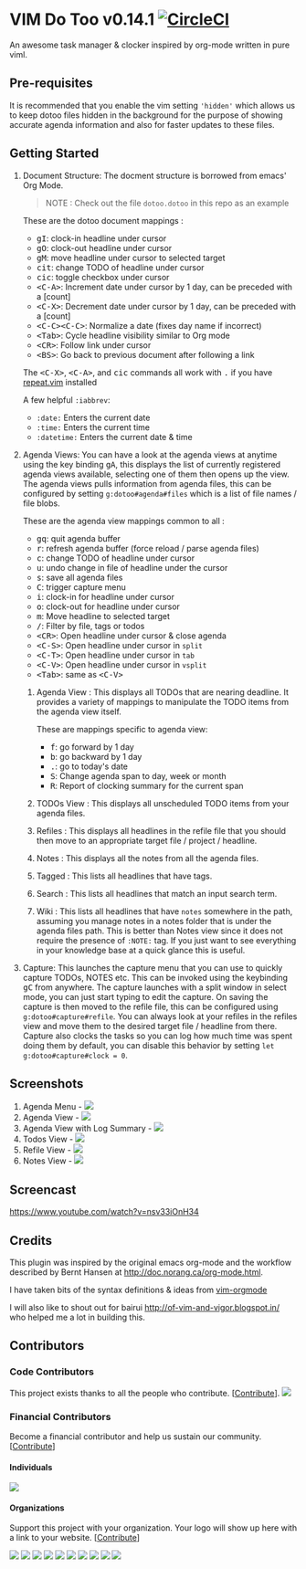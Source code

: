 # VIM Do Too v0.14.1 [![CircleCI](https://circleci.com/gh/dhruvasagar/vim-dotoo.svg?style=svg)](https://circleci.com/gh/dhruvasagar/vim-dotoo)

An awesome task manager & clocker inspired by org-mode written in pure viml.

## Pre-requisites

It is recommended that you enable the vim setting `'hidden'` which allows us
to keep dotoo files hidden in the background for the purpose of showing
accurate agenda information and also for faster updates to these files.

## Getting Started

1. Document Structure: The docment structure is borrowed from emacs'
   Org Mode.

   > NOTE : Check out the file `dotoo.dotoo` in this repo as an example

   These are the dotoo document mappings :

   - <kbd>gI</kbd>: clock-in headline under cursor
   - <kbd>gO</kbd>: clock-out headline under cursor
   - <kbd>gM</kbd>: move headline under cursor to selected target
   - <kbd>cit</kbd>: change TODO of headline under cursor
   - <kbd>cic</kbd>: toggle checkbox under cursor
   - <kbd>\<C-A\></kbd>: Increment date under cursor by 1 day, can be preceded with a [count]
   - <kbd>\<C-X\></kbd>: Decrement date under cursor by 1 day, can be preceded with a [count]
   - <kbd>\<C-C\>\<C-C\></kbd>: Normalize a date (fixes day name if incorrect)
   - <kbd>\<Tab></kbd>: Cycle headline visibility similar to Org mode
   - <kbd>\<CR></kbd>: Follow link under cursor
   - <kbd>\<BS></kbd>: Go back to previous document after following a link

   The <kbd>\<C-X\></kbd>, <kbd>\<C-A\></kbd>, and <kbd>cic</kbd> commands all work with <kbd>.</kbd>
   if you have [repeat.vim](http://github.com/tpope/vim-repeat) installed

   A few helpful `:iabbrev`:

   - `:date:` Enters the current date
   - `:time:` Enters the current time
   - `:datetime:` Enters the current date & time

2. Agenda Views: You can have a look at the agenda views at anytime using the key
   binding <kbd>gA</kbd>, this displays the list of currently registered
   agenda views available, selecting one of them then opens up the view. The
   agenda views pulls information from agenda files, this can be configured by
   setting `g:dotoo#agenda#files` which is a list of file names / file blobs.

   These are the agenda view mappings common to all :

   - <kbd>gq</kbd>: quit agenda buffer
   - <kbd>r</kbd>: refresh agenda buffer (force reload / parse agenda files)
   - <kbd>c</kbd>: change TODO of headline under cursor
   - <kbd>u</kbd>: undo change in file of headline under the cursor
   - <kbd>s</kbd>: save all agenda files
   - <kbd>C</kbd>: trigger capture menu
   - <kbd>i</kbd>: clock-in for headline under cursor
   - <kbd>o</kbd>: clock-out for headline under cursor
   - <kbd>m</kbd>: Move headline to selected target
   - <kbd>/</kbd>: Filter by file, tags or todos
   - <kbd>\<CR\></kbd>: Open headline under cursor & close agenda
   - <kbd>\<C-S\></kbd>: Open headline under cursor in `split`
   - <kbd>\<C-T\></kbd>: Open headline under cursor in `tab`
   - <kbd>\<C-V\></kbd>: Open headline under cursor in `vsplit`
   - <kbd>\<Tab\></kbd>: same as <kbd>\<C-V\></kbd>

   1. Agenda View : This displays all TODOs that are nearing deadline.
      It provides a variety of mappings to manipulate the TODO items
      from the agenda view itself.

      These are mappings specific to agenda view:

      - <kbd>f</kbd>: go forward by 1 day
      - <kbd>b</kbd>: go backward by 1 day
      - <kbd>.</kbd>: go to today's date
      - <kbd>S</kbd>: Change agenda span to day, week or month
      - <kbd>R</kbd>: Report of clocking summary for the current span

   2. TODOs View : This displays all unscheduled TODO items from your agenda
      files.

   3. Refiles : This displays all headlines in the refile file that you should
      then move to an appropriate target file / project / headline.

   4. Notes : This displays all the notes from all the agenda files.

   5. Tagged : This lists all headlines that have tags.

   6. Search : This lists all headlines that match an input search
      term.

   7. Wiki : This lists all headlines that have `notes` somewhere in the path,
      assuming you manage notes in a notes folder that is under the agenda
      files path. This is better than Notes view since it does not require the
      presence of `:NOTE:` tag. If you just want to see everything in your
      knowledge base at a quick glance this is useful.

3. Capture: This launches the capture menu that you can use to quickly
   capture TODOs, NOTES etc. This can be invoked using the keybinding
   <kbd>gC</kbd> from anywhere. The capture launches with a split window in
   select mode, you can just start typing to edit the capture. On saving the
   capture is then moved to the refile file, this can be configured using
   `g:dotoo#capture#refile`. You can always look at your refiles in the
   refiles view and move them to the desired target file / headline from
   there. Capture also clocks the tasks so you can log how much time was spent
   doing them by default, you can disable this behavior by setting
   `let g:dotoo#capture#clock = 0`.

## Screenshots

1. Agenda Menu - <img src="http://i.imgur.com/17doNZn.png"/>
2. Agenda View - <img src="http://i.imgur.com/Jstc961.png"/>
3. Agenda View with Log Summary - <img src="http://i.imgur.com/7sSV5dm.png"/>
4. Todos View - <img src="http://i.imgur.com/0Jg0Ezs.png"/>
5. Refile View - <img src="http://i.imgur.com/HoSJkEu.png"/>
6. Notes View - <img src="http://i.imgur.com/TyEeNWa.png"/>

## Screencast

https://www.youtube.com/watch?v=nsv33iOnH34

## Credits

This plugin was inspired by the original emacs org-mode and the workflow
described by Bernt Hansen at http://doc.norang.ca/org-mode.html.

I have taken bits of the syntax definitions & ideas from
[vim-orgmode](https://github.com/jceb/vim-orgmode)

I will also like to shout out for bairui http://of-vim-and-vigor.blogspot.in/
who helped me a lot in building this.

## Contributors

### Code Contributors

This project exists thanks to all the people who contribute. [[Contribute](https://opencollective.com/vim-dotoo/contribute)].
<a href="https://github.com/dhruvasagar/vim-dotoo/graphs/contributors"><img src="https://opencollective.com/vim-dotoo/contributors.svg?width=890&button=false" /></a>

### Financial Contributors

Become a financial contributor and help us sustain our community. [[Contribute](https://opencollective.com/vim-dotoo/contribute)]

#### Individuals

<a href="https://opencollective.com/vim-dotoo"><img src="https://opencollective.com/vim-dotoo/individuals.svg?width=890"></a>

#### Organizations

Support this project with your organization. Your logo will show up here with a link to your website. [[Contribute](https://opencollective.com/vim-dotoo/contribute)]

<a href="https://opencollective.com/vim-dotoo/organization/0/website"><img src="https://opencollective.com/vim-dotoo/organization/0/avatar.svg"></a>
<a href="https://opencollective.com/vim-dotoo/organization/1/website"><img src="https://opencollective.com/vim-dotoo/organization/1/avatar.svg"></a>
<a href="https://opencollective.com/vim-dotoo/organization/2/website"><img src="https://opencollective.com/vim-dotoo/organization/2/avatar.svg"></a>
<a href="https://opencollective.com/vim-dotoo/organization/3/website"><img src="https://opencollective.com/vim-dotoo/organization/3/avatar.svg"></a>
<a href="https://opencollective.com/vim-dotoo/organization/4/website"><img src="https://opencollective.com/vim-dotoo/organization/4/avatar.svg"></a>
<a href="https://opencollective.com/vim-dotoo/organization/5/website"><img src="https://opencollective.com/vim-dotoo/organization/5/avatar.svg"></a>
<a href="https://opencollective.com/vim-dotoo/organization/6/website"><img src="https://opencollective.com/vim-dotoo/organization/6/avatar.svg"></a>
<a href="https://opencollective.com/vim-dotoo/organization/7/website"><img src="https://opencollective.com/vim-dotoo/organization/7/avatar.svg"></a>
<a href="https://opencollective.com/vim-dotoo/organization/8/website"><img src="https://opencollective.com/vim-dotoo/organization/8/avatar.svg"></a>
<a href="https://opencollective.com/vim-dotoo/organization/9/website"><img src="https://opencollective.com/vim-dotoo/organization/9/avatar.svg"></a>
